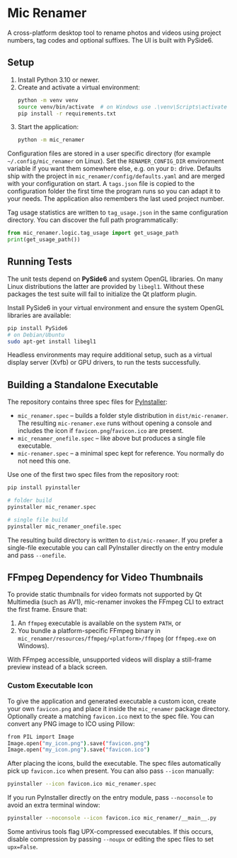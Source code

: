 # Mic Renamer

A cross-platform desktop tool to rename photos and videos using project numbers, tag codes and optional suffixes. The UI is built with PySide6.

## Setup

1. Install Python 3.10 or newer.
2. Create and activate a virtual environment:
   ```bash
   python -m venv venv
   source venv/bin/activate  # on Windows use .\venv\Scripts\activate
   pip install -r requirements.txt
   ```
3. Start the application:
   ```bash
   python -m mic_renamer
   ```

Configuration files are stored in a user specific directory (for example
`~/.config/mic_renamer` on Linux). Set the `RENAMER_CONFIG_DIR` environment
variable if you want them somewhere else, e.g. on your `D:` drive. Defaults
ship with the project in `mic_renamer/config/defaults.yaml` and are merged with
your configuration on start. A `tags.json` file is copied to the configuration
folder the first time the program runs so you can adapt it to your needs. The
application also remembers the last used project number.

Tag usage statistics are written to ``tag_usage.json`` in the same
configuration directory. You can discover the full path programmatically:

```python
from mic_renamer.logic.tag_usage import get_usage_path
print(get_usage_path())
```

## Running Tests

The unit tests depend on **PySide6** and system OpenGL libraries. On many
Linux distributions the latter are provided by ``libegl1``. Without these
packages the test suite will fail to initialize the Qt platform plugin.

Install PySide6 in your virtual environment and ensure the system OpenGL
libraries are available:

```bash
pip install PySide6
# on Debian/Ubuntu
sudo apt-get install libegl1
```

Headless environments may require additional setup, such as a virtual display
server (Xvfb) or GPU drivers, to run the tests successfully.

## Building a Standalone Executable

The repository contains three spec files for [PyInstaller](https://pyinstaller.org/):

* ``mic_renamer.spec`` – builds a folder style distribution in ``dist/mic-renamer``.
  The resulting ``mic-renamer.exe`` runs without opening a console and includes
  the icon if ``favicon.png``/``favicon.ico`` are present.
* ``mic_renamer_onefile.spec`` – like above but produces a single file executable.
* ``mic-renamer.spec`` – a minimal spec kept for reference. You normally do not
  need this one.

Use one of the first two spec files from the repository root:

```bash
pip install pyinstaller

# folder build
pyinstaller mic_renamer.spec

# single file build
pyinstaller mic_renamer_onefile.spec

```

The resulting build directory is written to ``dist/mic-renamer``. If you prefer
a single-file executable you can call PyInstaller directly on the entry module
and pass ``--onefile``.

## FFmpeg Dependency for Video Thumbnails

To provide static thumbnails for video formats not supported by Qt Multimedia (such as AV1), mic-renamer invokes the FFmpeg CLI to extract the first frame. Ensure that:
1. An `ffmpeg` executable is available on the system `PATH`, or
2. You bundle a platform-specific FFmpeg binary in `mic_renamer/resources/ffmpeg/<platform>/ffmpeg` (or `ffmpeg.exe` on Windows).
 
With FFmpeg accessible, unsupported videos will display a still-frame preview instead of a black screen.

### Custom Executable Icon

To give the application and generated executable a custom icon, create your own
``favicon.png`` and place it inside the ``mic_renamer`` package directory.
Optionally create a matching ``favicon.ico`` next to the spec file. You can
convert any PNG image to ICO using Pillow:

```bash
from PIL import Image
Image.open("my_icon.png").save("favicon.png")
Image.open("my_icon.png").save("favicon.ico")
```

After placing the icons, build the executable. The spec files automatically
pick up ``favicon.ico`` when present. You can also pass ``--icon`` manually:

```bash
pyinstaller --icon favicon.ico mic_renamer.spec
```

If you run PyInstaller directly on the entry module, pass ``--noconsole`` to
avoid an extra terminal window:

```bash
pyinstaller --noconsole --icon favicon.ico mic_renamer/__main__.py
```

Some antivirus tools flag UPX-compressed executables. If this occurs, disable
compression by passing ``--noupx`` or editing the spec files to set
``upx=False``.
